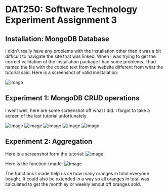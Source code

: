 # DAT250: Software Technology Experiment Assignment 3

## Installation: MongoDB Database
I didn't really have any problems with the installation other than it was a bit difficult to navigate the site that was linked. 
When I was trying to get the correct validation of the installation package I had some problems. I had named the file with the copied text from the website different from what the tutorial said.
Here is a screenshot of valid innstalation:

![image](https://user-images.githubusercontent.com/42578149/133611726-053dd2d1-4293-4bf5-993a-9439b01c4052.png)


## Experiment 1: MongoDB CRUD operations
I went well, here are some screenshot off what I did. I forgot to take a screen of the last tutorial unfortunately.

![image](https://user-images.githubusercontent.com/42578149/133612443-7be00d1e-c8eb-4a8f-9465-aefd50f03de5.png)
![image](https://user-images.githubusercontent.com/42578149/133612467-6b0b2c5d-97e7-4fdf-b540-5fbc6d876830.png)
![image](https://user-images.githubusercontent.com/42578149/133612499-35228e43-ef85-414c-b483-01d6a8217b8e.png)
![image](https://user-images.githubusercontent.com/42578149/133612514-ff801247-8b75-4be8-a8cb-0bb713e50995.png)
![image](https://user-images.githubusercontent.com/42578149/133612528-4c573d76-6c6a-483d-a9d6-422039335c1f.png)


## Experiment 2: Aggregation
Here is a screenshot form the tutorial:
![image](https://user-images.githubusercontent.com/42578149/133612608-3fcc340b-c682-46b0-add6-b30dcdfe3816.png)

Here is the function i made:
![image](https://user-images.githubusercontent.com/42578149/133617440-53c13f82-c71d-4bb0-a37f-ed029245802b.png)

The functions I made help us se how many oranges in total everyone bought. It could also be extended in a way so all oranges in total was calculated to get the monthley or weekly amout off oranges sold.




